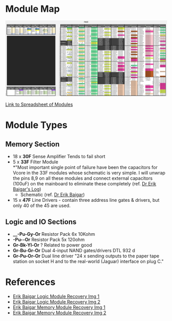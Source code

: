 # Module Map

![](img/E920M-ModuleMap.png)

[Link to Spreadsheet of Modules](component-catalogue.xlsx)

# Module Types

## Memory Section

- 18 x **30F**	Sense Amplifier	Tends to fail short
- 5 x **33F**	Filter Module	
  *"Most important single point of failure have been the capacitors for Vcore in the 33F modules whose schematic is very simple. I will unwrap the pins 8,9 on all these modules and connect external capacitors (100uF) on the mainboard to eliminate these completely (ref. [Dr Erik Baigar's Log](http://www.baigar.de/TornadoComputerUnit/TimeLine.html#20190902))
  - Schematic  (ref. [Dr Erik Baigar](http://www.baigar.de/TornadoComputerUnit/33F.gif))
- 15 x **47F** Line Drivers - contain three address line gates & drivers, but only 40 of the 45 are used.
  
## Logic and IO Sections

- **__-Pu-Gy-Or**	Resistor Pack 6x 10Kohm	
- **__-Pu-__-Or**	Resistor Pack 5x 120ohm	
- **Gr-Bk-Yl-Or**	? Related to power good	
- **Gr-Bu-Gr-Or**	Dual 4-input NAND gates/drivers	DTL 932 d
- **Gr-Pu-Or-Or**	Dual line driver	"24 x  sending outputs to the paper tape station on socket H and to the real-world (Jaguar) interface on plug C."

# References

- [Erik Baigar Logic Module Recovery Img 1](http://www.baigar.de/TornadoComputerUnit/920M-5328-LogicModuleRecovery.jpg)		
- [Erik Baigar Logic Module Recovery Img 2](http://www.baigar.de/TornadoComputerUnit/920M-LogicModule.JPG)
- [Erik Baigar Memory Module Recovery Img 1](http://www.baigar.de/TornadoComputerUnit/920M-5328-CoreModuleRecovery.jpg)		
- [Erik Baigar Memory Module Recovery Img 2](http://www.baigar.de/TornadoComputerUnit/920M-CoreLayout.gif)